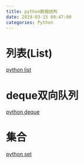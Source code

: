 ```yaml
---
title: python数据结构
date: 2019-03-15 09:47:00
categories: Python
---
```

# 列表(List)
[python list](https://www.hexiaojiao.top/2019/03/15/pythonlist/ "python list")

# deque双向队列
[python deque](https://www.hexiaojiao.top/2019/03/15/pythondeque/ "python deque")

# 集合
[python set](https://www.hexiaojiao.top/2019/03/15/pythonset/ "python set")
